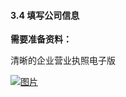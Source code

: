#### 3.4 填写公司信息

**需要准备资料：**

清晰的企业营业执照电子版

[![图片](http://qrs.gameseed.cn/shareyou/doc/pro/6feb8257-d0e5-4d27-a43d-ca0de967ecf9.038.jpeg "图片")](http://qrs.gameseed.cn/shareyou/doc/pro/6feb8257-d0e5-4d27-a43d-ca0de967ecf9.038.jpeg)